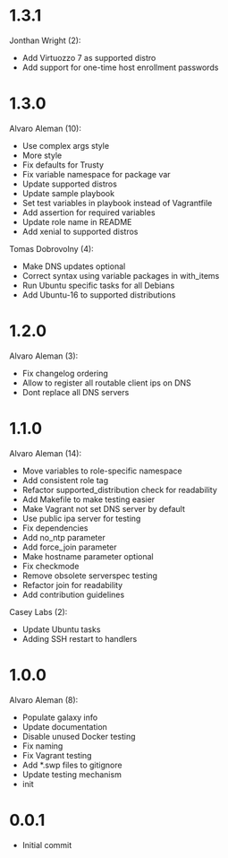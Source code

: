 # 1.3.1

Jonthan Wright (2):

 * Add Virtuozzo 7 as supported distro
 * Add support for one-time host enrollment passwords

# 1.3.0

Alvaro Aleman (10):

* Use complex args style
* More style
* Fix defaults for Trusty
* Fix variable namespace for package var
* Update supported distros
* Update sample playbook
* Set test variables in playbook instead of Vagrantfile
* Add assertion for required variables
* Update role name in README
* Add xenial to supported distros

Tomas Dobrovolny (4):

* Make DNS updates optional
* Correct syntax using variable packages in with_items
* Run Ubuntu specific tasks for all Debians
* Add Ubuntu-16 to supported distributions

# 1.2.0

Alvaro Aleman (3):

* Fix changelog ordering
* Allow to register all routable client ips on DNS
* Dont replace all DNS servers

# 1.1.0

Alvaro Aleman (14):

* Move variables to role-specific namespace
* Add consistent role tag
* Refactor supported_distribution check for readability
* Add Makefile to make testing easier
* Make Vagrant not set DNS server by default
* Use public ipa server for testing
* Fix dependencies
* Add no_ntp parameter
* Add force_join parameter
* Make hostname parameter optional
* Fix checkmode
* Remove obsolete serverspec testing
* Refactor join for readability
* Add contribution guidelines

Casey Labs (2):

* Update Ubuntu tasks
* Adding SSH restart to handlers

# 1.0.0

Alvaro Aleman (8):

* Populate galaxy info
* Update documentation
* Disable unused Docker testing
* Fix naming
* Fix Vagrant testing
* Add *.swp files to gitignore
* Update testing mechanism
* init

# 0.0.1

* Initial commit


<!-- vim: set nofen ts=4 sw=4 et: -->

